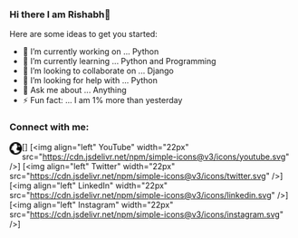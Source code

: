 ### Hi there I am Rishabh👋

Here are some ideas to get you started:

- 🔭 I’m currently working on ... Python
- 🌱 I’m currently learning ... Python and Programming
- 👯 I’m looking to collaborate on ... Django 
- 🤔 I’m looking for help with ... Python
- 💬 Ask me about ... Anything
- ⚡ Fun fact: ... I am 1% more than yesterday

### Connect with me:

[<img align="left"  width="22px" src="https://raw.githubusercontent.com/iconic/open-iconic/master/svg/globe.svg" />]
[<img align="left"  YouTube" width="22px" src="https://cdn.jsdelivr.net/npm/simple-icons@v3/icons/youtube.svg" />]
[<img align="left"  Twitter" width="22px" src="https://cdn.jsdelivr.net/npm/simple-icons@v3/icons/twitter.svg" />]
[<img align="left"  LinkedIn" width="22px" src="https://cdn.jsdelivr.net/npm/simple-icons@v3/icons/linkedin.svg" />]
[<img align="left"  Instagram" width="22px" src="https://cdn.jsdelivr.net/npm/simple-icons@v3/icons/instagram.svg" />]
</br>
